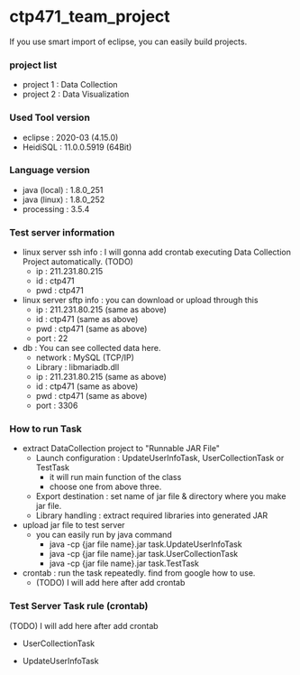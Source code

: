 # ctp471_team_project

If you use smart import of eclipse, you can easily build projects.

### project list
- project 1 : Data Collection
- project 2 : Data Visualization

### Used Tool version
- eclipse : 2020-03 (4.15.0)
- HeidiSQL : 11.0.0.5919 (64Bit)
### Language version
- java (local) : 1.8.0_251
- java (linux) : 1.8.0_252
- processing : 3.5.4

### Test server information
- linux server ssh info : I will gonna add crontab executing Data Collection Project automatically. (TODO)
  - ip : 211.231.80.215
  - id : ctp471
  - pwd : ctp471
- linux server sftp info : you can download or upload through this
  - ip : 211.231.80.215 (same as above)
  - id : ctp471 (same as above)
  - pwd : ctp471 (same as above)
  - port : 22
- db : You can see collected data here.
  - network : MySQL (TCP/IP)
  - Library : libmariadb.dll
  - ip : 211.231.80.215 (same as above)
  - id : ctp471 (same as above)
  - pwd : ctp471 (same as above)
  - port : 3306

### How to run Task
- extract DataCollection project to "Runnable JAR File"
	- Launch configuration : UpdateUserInfoTask, UserCollectionTask or TestTask
		- it will run main function of the class
		- choose one from above three.
	- Export destination : set name of jar file & directory where you make jar file.
	- Library handling : extract required libraries into generated JAR
- upload jar file to test server
	- you can easily run by java command
		- java -cp {jar file name}.jar task.UpdateUserInfoTask
		- java -cp {jar file name}.jar task.UserCollectionTask
		- java -cp {jar file name}.jar task.TestTask
- crontab : run the task repeatedly. find from google how to use.
	- (TODO) I will add here after add crontab

### Test Server Task rule (crontab)
(TODO) I will add here after add crontab
- UserCollectionTask

- UpdateUserInfoTask


